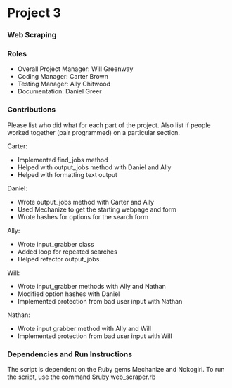 # Project 3
### Web Scraping

### Roles
* Overall Project Manager: Will Greenway
* Coding Manager: Carter Brown
* Testing Manager: Ally Chitwood
* Documentation: Daniel Greer

### Contributions
Please list who did what for each part of the project.
Also list if people worked together (pair programmed) on a particular section.

Carter:

- Implemented find_jobs method
- Helped with output_jobs method with Daniel and Ally
- Helped with formatting text output

Daniel:

- Wrote output_jobs method with Carter and Ally
- Used Mechanize to get the starting webpage and form
- Wrote hashes for options for the search form

Ally:

- Wrote input_grabber class
- Added loop for repeated searches
- Helped refactor output_jobs

Will:

- Wrote input_grabber methods with Ally and Nathan
- Modified option hashes with Daniel
- Implemented protection from bad user input with Nathan


Nathan:

- Wrote input grabber method with Ally and Will
- Implemented protection from bad user input with Will

### Dependencies and Run Instructions
The script is dependent on the Ruby gems Mechanize and Nokogiri.
To run the script, use the command $ruby web_scraper.rb
